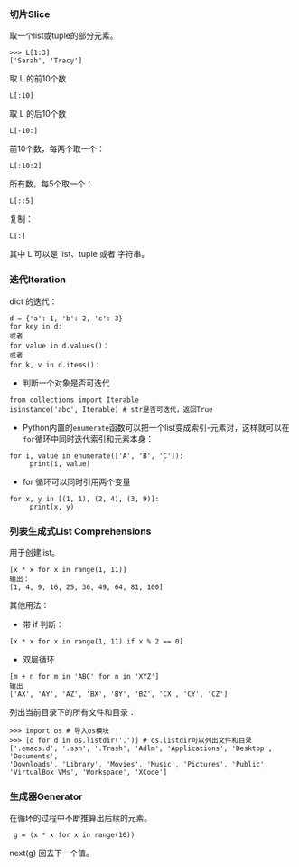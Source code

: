 ### 切片Slice

取一个list或tuple的部分元素。

```
>>> L[1:3]
['Sarah', 'Tracy']
```

取 L 的前10个数

`L[:10]`

取 L 的后10个数

```
L[-10:]
```

前10个数，每两个取一个：

```
L[:10:2]
```

所有数，每5个取一个：

```
L[::5]
```

复制：

```
L[:]
```

其中 L 可以是 list、tuple 或者 字符串。

### 迭代Iteration

dict 的迭代：

```
d = {'a': 1, 'b': 2, 'c': 3}
for key in d:
或者
for value in d.values()：
或者
for k, v in d.items()：
```

* 判断一个对象是否可迭代

```
from collections import Iterable
isinstance('abc', Iterable) # str是否可迭代，返回True
```

* Python内置的`enumerate`函数可以把一个list变成索引-元素对，这样就可以在`for`循环中同时迭代索引和元素本身：

```
for i, value in enumerate(['A', 'B', 'C']):
     print(i, value)
```

* for 循环可以同时引用两个变量

```
for x, y in [(1, 1), (2, 4), (3, 9)]:
     print(x, y)
```

### 列表生成式List Comprehensions

用于创建list。

```
[x * x for x in range(1, 11)]
输出：
[1, 4, 9, 16, 25, 36, 49, 64, 81, 100]
```

其他用法：

* 带 if 判断：

```
[x * x for x in range(1, 11) if x % 2 == 0]
```

* 双层循环

```
[m + n for m in 'ABC' for n in 'XYZ']
输出
['AX', 'AY', 'AZ', 'BX', 'BY', 'BZ', 'CX', 'CY', 'CZ']
```

列出当前目录下的所有文件和目录：

```
>>> import os # 导入os模块
>>> [d for d in os.listdir('.')] # os.listdir可以列出文件和目录
['.emacs.d', '.ssh', '.Trash', 'Adlm', 'Applications', 'Desktop', 'Documents', 
'Downloads', 'Library', 'Movies', 'Music', 'Pictures', 'Public', 'VirtualBox VMs', 'Workspace', 'XCode']
```

### 生成器Generator

在循环的过程中不断推算出后续的元素。

```
 g = (x * x for x in range(10))
```

next\(g\) 回去下一个值。



